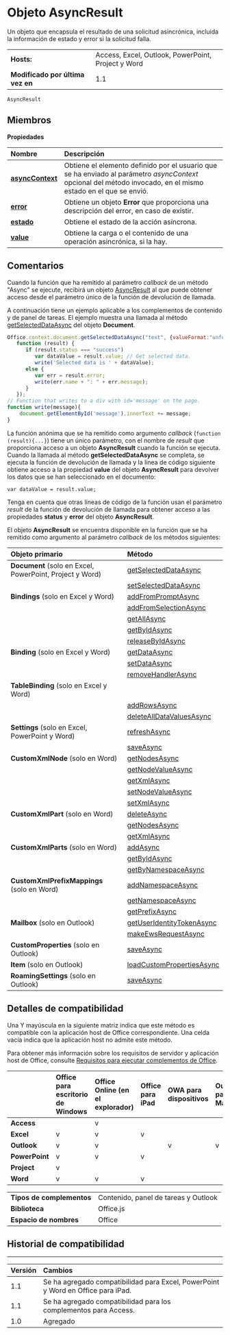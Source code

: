 
# Objeto AsyncResult
Un objeto que encapsula el resultado de una solicitud asincrónica, incluida la información de estado y error si la solicitud falla.

|||
|:-----|:-----|
|**Hosts:**|Access, Excel, Outlook, PowerPoint, Project y Word|
|**Modificado por última vez en**|1.1|

```
AsyncResult
```


## Miembros


**Propiedades**


|**Nombre**|**Descripción**|
|:-----|:-----|
|**[asyncContext](../../reference/shared/asyncresult.asynccontext.md)**|Obtiene el elemento definido por el usuario que se ha enviado al parámetro _asyncContext_ opcional del método invocado, en el mismo estado en el que se envió.|
|**[error](../../reference/shared/asyncresult.error.md)**|Obtiene un objeto **Error** que proporciona una descripción del error, en caso de existir.|
|**[estado](../../reference/shared/asyncresult.status.md)**|Obtiene el estado de la acción asíncrona.|
|**[value](../../reference/shared/asyncresult.value.md)**|Obtiene la carga o el contenido de una operación asincrónica, si la hay.|

## Comentarios

Cuando la función que ha remitido al parámetro _callback_ de un método "Async" se ejecute, recibirá un objeto [AsyncResult](../../reference/shared/asyncresult.md) al que puede obtener acceso desde el parámetro único de la función de devolución de llamada.

A continuación tiene un ejemplo aplicable a los complementos de contenido y de panel de tareas. El ejemplo muestra una llamada al método [getSelectedDataAsync](../../reference/shared/document.getselecteddataasync.md) del objeto **Document**.




```js
Office.context.document.getSelectedDataAsync("text", {valueFormat:"unformatted", filterType:"all"}, 
   function (result) {
      if (result.status === "success")      
         var dataValue = result.value; // Get selected data.
         write('Selected data is ' + dataValue);
      else {            
         var err = result.error; 
         write(err.name + ": " + err.message);
      }
   });
// Function that writes to a div with id='message' on the page.
function write(message){
    document.getElementById('message').innerText += message; 
}

```

La función anónima que se ha remitido como argumento _callback_ (`function (result){...}`) tiene un único parámetro, con el nombre de _result_ que proporciona acceso a un objeto **AsyncResult** cuando la función se ejecuta. Cuando la llamada al método **getSelectedDataAsync** se completa, se ejecuta la función de devolución de llamada y la línea de código siguiente obtiene acceso a la propiedad **value** del objeto **AsyncResult** para devolver los datos que se han seleccionado en el documento:

 `var dataValue = result.value;`

Tenga en cuenta que otras líneas de código de la función usan el parámetro _result_ de la función de devolución de llamada para obtener acceso a las propiedades **status** y **error** del objeto **AsyncResult**.

El objeto **AsyncResult** se encuentra disponible en la función que se ha remitido como argumento al parámetro _callback_ de los métodos siguientes:



|**Objeto primario**|**Método**|
|:-----|:-----|
|**Document** (solo en Excel, PowerPoint, Project y Word)|[getSelectedDataAsync](../../reference/shared/document.getselecteddataasync.md)|
||[setSelectedDataAsync](../../reference/shared/document.setselecteddataasync.md)|
|**Bindings** (solo en Excel y Word)|[addFromPromptAsync](../../reference/shared/bindings.addfrompromptasync.md)|
||[addFromSelectionAsync](../../reference/shared/bindings.addfromselectionasync.md)|
||[getAllAsync](../../reference/shared/bindings.getallasync.md)|
||[getByIdAsync](../../reference/shared/bindings.getbyidasync.md)|
||[releaseByIdAsync](../../reference/shared/bindings.releasebyidasync.md)|
|**Binding** (solo en Excel y Word)|[getDataAsync](../../reference/shared/binding.getdataasync.md)|
||[setDataAsync](../../reference/shared/binding.setdataasync.md)|
||[removeHandlerAsync](../../reference/shared/binding.removehandlerasync.md)|
|**TableBinding** (solo en Excel y Word)||
||[addRowsAsync](../../reference/shared/binding.tablebinding.addrowsasync.md)|
||[deleteAllDataValuesAsync](../../reference/shared/binding.tablebinding.deletealldatavaluesasync.md)|
|**Settings** (solo en Excel, PowerPoint y Word)|[refreshAsync](../../reference/shared/settings.refreshasync.md)|
||[saveAsync](../../reference/shared/settings.saveasync.md)|
|**CustomXmlNode** (solo en Word)|[getNodesAsync](../../reference/shared/customxmlnode.getnodesasync.md)|
||[getNodeValueAsync](../../reference/shared/customxmlnode.getnodevalueasync.md)|
||[getXmlAsync](../../reference/shared/customxmlnode.getxmlasync.md)|
||[setNodeValueAsync](../../reference/shared/customxmlnode.setnodevalueasync.md)|
||[setXmlAsync](../../reference/shared/customxmlnode.setxmlasync.md)|
|**CustomXmlPart** (solo en Word)|[deleteAsync](../../reference/shared/customxmlpart.deleteasync.md)|
||[getNodesAsync](../../reference/shared/customxmlpart.getnodesasync.md)|
||[getXmlAsync](../../reference/shared/customxmlpart.getxmlasync.md)|
|**CustomXmlParts** (solo en Word)|[addAsync](../../reference/shared/customxmlparts.addasync.md)|
||[getByIdAsync](../../reference/shared/customxmlparts.getbyidasync.md)|
||[getByNamespaceAsync](../../reference/shared/customxmlparts.getbynamespaceasync.md)|
|**CustomXmlPrefixMappings** (solo en Word)|[addNamespaceAsync](../../reference/shared/customxmlprefixmappings.addnamespaceasync.md)|
||[getNamespaceAsync](../../reference/shared/customxmlprefixmappings.getnamespaceasync.md)|
||[getPrefixAsync](../../reference/shared/customxmlprefixmappings.getprefixasync.md)|
|**Mailbox** (solo en Outlook)|[getUserIdentityTokenAsync](http://msdn.microsoft.com/library/c658518b-6867-41a0-99cf-810303e4c539%28Office.15%29.aspx)|
||[makeEwsRequestAsync](http://msdn.microsoft.com/library/2ec380e0-4a67-4146-92a6-6a39f65dc6f2%28Office.15%29.aspx)|
|**CustomProperties** (solo en Outlook)|[saveAsync](http://msdn.microsoft.com/library/690d5aa9-62b5-4e5c-9548-62dfdbb5fa56%28Office.15%29.aspx)|
|**Item** (solo en Outlook)|[loadCustomPropertiesAsync](http://msdn.microsoft.com/library/dfbec151-8ea7-4915-b723-09ea1396a261%28Office.15%29.aspx)|
|**RoamingSettings** (solo en Outlook)|[saveAsync](http://msdn.microsoft.com/library/a616f71c-a447-423f-a0d2-e9d6f1ac32f8%28Office.15%29.aspx)|

## Detalles de compatibilidad


Una Y mayúscula en la siguiente matriz indica que este método es compatible con la aplicación host de Office correspondiente. Una celda vacía indica que la aplicación host no admite este método.

Para obtener más información sobre los requisitos de servidor y aplicación host de Office, consulte [Requisitos para ejecutar complementos de Office](../../docs/overview/requirements-for-running-office-add-ins.md).



| |**Office para escritorio de Windows**|**Office Online (en el explorador)**|**Office para iPad**|**OWA para dispositivos**|**Outlook para Mac**|
|:-----|:-----|:-----|:-----|:-----|:-----|
|**Access**||v||||
|**Excel**|v|v|v|||
|**Outlook**|v|v||v|v|
|**PowerPoint**|v|v|v|||
|**Project**|v|||||
|**Word**|v|v|v|||

|||
|:-----|:-----|
|**Tipos de complementos**|Contenido, panel de tareas y Outlook|
|**Biblioteca**|Office.js|
|**Espacio de nombres**|Office|

## Historial de compatibilidad



****


|**Versión**|**Cambios**|
|:-----|:-----|
|1.1|Se ha agregado compatibilidad para Excel, PowerPoint y Word en Office para iPad.|
|1.1|Se ha agregado compatibilidad para los complementos para Access.|
|1.0|Agregado|
